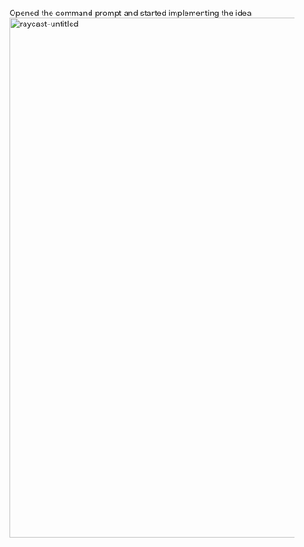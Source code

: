 Opened the command prompt and started implementing the idea 
<img width="920" alt="raycast-untitled" src="https://user-images.githubusercontent.com/43013813/196024183-5eccb24b-bc14-42b2-a3a3-90325d604bf8.png">
